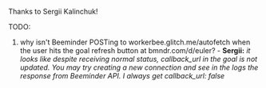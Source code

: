Thanks to Sergii Kalinchuk!

TODO:

1. why isn't Beeminder POSTing to workerbee.glitch.me/autofetch when the user hits the goal refresh button at bmndr.com/d/euler? - 
**Sergii:** *it looks like despite receiving normal status, callback_url in the goal is not updated. You may try creating a new connection and see in the logs the response from Beeminder API. I always get callback_url: false*
